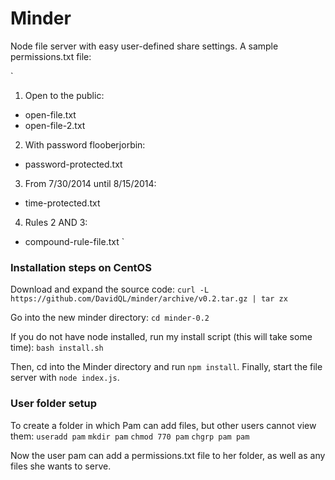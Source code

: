 # Minder
Node file server with easy user-defined share settings. A sample permissions.txt file:

`
1. Open to the public:
- open-file.txt
- open-file-2.txt

2. With password flooberjorbin:
- password-protected.txt

3. From 7/30/2014 until 8/15/2014:
- time-protected.txt

4. Rules 2 AND 3:
- compound-rule-file.txt
`

### Installation steps on CentOS

Download and expand the source code:
`curl -L https://github.com/DavidQL/minder/archive/v0.2.tar.gz | tar zx`

Go into the new minder directory:
`cd minder-0.2`

If you do not have node installed, run my install script (this will take some time):
`bash install.sh`

Then, cd into the Minder directory and run `npm install`.
Finally, start the file server with `node index.js`.

### User folder setup

To create a folder in which Pam can add files, but other users cannot view them:
`useradd pam`
`mkdir pam`
`chmod 770 pam`
`chgrp pam pam`

Now the user pam can add a permissions.txt file to her folder, as well as any files she wants to serve.